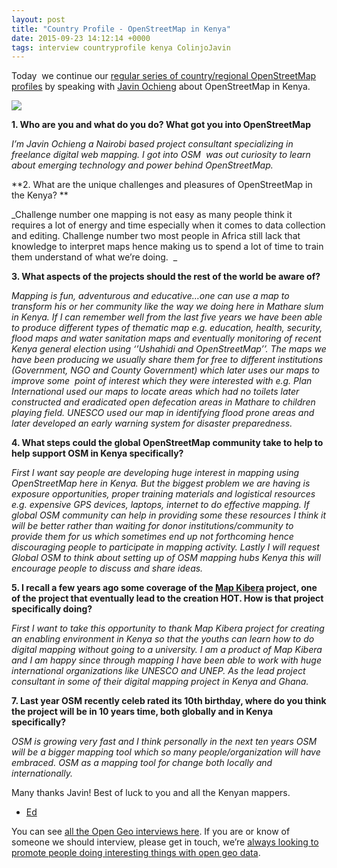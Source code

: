 ```yaml
--- 
layout: post
title: "Country Profile - OpenStreetMap in Kenya"
date: 2015-09-23 14:12:14 +0000
tags: interview countryprofile kenya ColinjoJavin
---
```

Today  we continue our [regular series of country/regional OpenStreetMap profiles](http://blog.opencagedata.com/tagged/countryprofile) by speaking with [Javin Ochieng](https://twitter.com/ColinjoJavin) about OpenStreetMap in Kenya.

![](/images/tumblr_inline_nv4sixMnIx1siukvl_540.png)

**1\. Who are you and what do you do? What got you into OpenStreetMap**

_I’m Javin Ochieng a Nairobi based project consultant specializing in freelance digital web mapping. I got into OSM  was out curiosity to learn about emerging technology and power behind OpenStreetMap._  

**2\. What are the unique challenges and pleasures of OpenStreetMap in the Kenya? **

_Challenge number one mapping is not easy as many people think it requires a lot of energy and time especially when it comes to data collection and editing. Challenge number two most people in Africa still lack that knowledge to interpret maps hence making us to spend a lot of time to train them understand of what we’re doing.  _

**3\. What aspects of the projects should the rest of the world be aware of?**

_Mapping is fun, adventurous and educative…one can use a map to transform his or her community like the way we doing here in Mathare slum in Kenya. If I can remember well from the last five years we have been able to produce different types of thematic map e.g. education, health, security, flood maps and water sanitation maps and eventually monitoring of recent Kenya general election using ‘’Ushahidi and OpenStreetMap’’. The maps we have been producing we usually share them for free to different institutions (Government, NGO and County Government) which later uses our maps to improve some  point of interest which they were interested with e.g. Plan International used our maps to locate areas which had no toilets later constructed and eradicated open defecation areas in Mathare to children playing field. UNESCO used our map in identifying flood prone areas and later developed an early warning system for disaster preparedness._  

**4\. What steps could the global OpenStreetMap community take to help to help support OSM in Kenya specifically?**  

_First I want say people are developing huge interest in mapping using OpenStreetMap here in Kenya. But the biggest problem we are having is exposure opportunities, proper training materials and logistical resources e.g. expensive GPS devices, laptops, internet to do effective mapping. If global OSM community can help in providing some these resources I think it will be better rather than waiting for donor institutions/community to provide them for us which sometimes end up not forthcoming hence discouraging people to participate in mapping activity. Lastly I will request Global OSM to think about setting up of OSM mapping hubs Kenya this will encourage people to discuss and share ideas._

**5\. I recall a few years ago some coverage of the [Map Kibera](http://mapkibera.org/) project, one of the project that eventually lead to the creation HOT. How is that project specifically doing?** 

_First I want to take this opportunity to thank Map Kibera project for creating an enabling environment in Kenya so that the youths can learn how to do digital mapping without going to a university. I am a product of Map Kibera and I am happy since through mapping I have been able to work with huge international organizations like UNESCO and UNEP. As the lead project consultant in some of their digital mapping project in Kenya and Ghana._

**7\. Last year OSM recently celeb rated its 10th birthday, where do you think the project will be in 10 years time, both globally and in Kenya specifically?**

_OSM is growing very fast and I think personally in the next ten years OSM will be a bigger mapping tool which so many people/organization will have embraced. OSM as a mapping tool for change both locally and internationally._  

Many thanks Javin! Best of luck to you and all the Kenyan mappers. 

- [Ed](https://twitter.com/freyfogle)

You can see [all the Open Geo interviews here](http://blog.opencagedata.com/tagged/interview). If you are or know of someone we should interview, please get in touch, we’re [always looking to promote people doing interesting things with open geo data](http://blog.opencagedata.com/post/98139732993/call-for-open-geo-openstreetmap-interviewees).